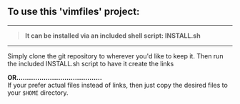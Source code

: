 ## To use this 'vimfiles' project:

-----------------------------------------------------------------  
> **It can be installed via an included shell script: INSTALL.sh**  

-----------------------------------------------------------------  
Simply clone the git repository to wherever you'd like to keep it.
Then run the included INSTALL.sh script to have it create the links

**OR.........................................**  
If your prefer actual files instead of links, then just copy the desired files
to your `$HOME` directory.



